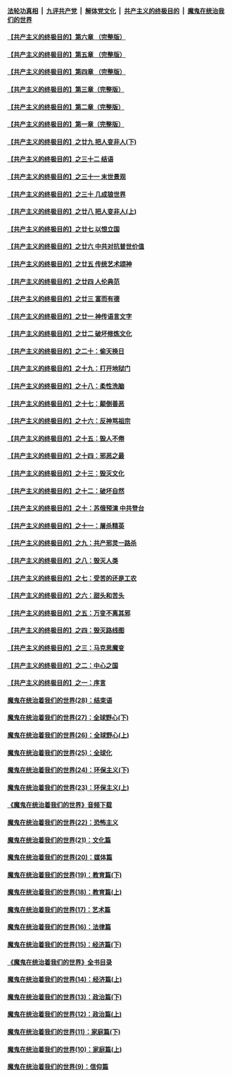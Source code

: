 ####  [法轮功真相](../../../../basic/blob/master/README.md?t=07010031) &nbsp;|&nbsp; [九评共产党](../../../../9ping.md/blob/master/README.md?t=07010031) &nbsp;|&nbsp; [解体党文化](../../../../jtdwh.md/blob/master/README.md?t=07010031)  &nbsp;|&nbsp; [共产主义的终极目的](../../../../gczydzjmd.md/blob/master/README.md?t=07010031) &nbsp;|&nbsp; [魔鬼在统治我们的世界](../../../../mgztzwmdsj.md/blob/master/README.md?t=07010031) 

#### [【共产主义的终极目的】第六章 （完整版）](../pages/nsc422/n11428913.md?t=07010031) 

#### [【共产主义的终极目的】第五章 （完整版）](../pages/nsc422/n11428912.md?t=07010031) 

#### [【共产主义的终极目的】第四章 （完整版）](../pages/nsc422/n11428907.md?t=07010031) 

#### [【共产主义的终极目的】第三章（完整版）](../pages/nsc422/n11428848.md?t=07010031) 

#### [【共产主义的终极目的】第二章（完整版）](../pages/nsc422/n11428831.md?t=07010031) 

#### [【共产主义的终极目的】第一章（完整版）](../pages/nsc422/n11417651.md?t=07010031) 

#### [【共产主义的终极目的】之廿九 把人变非人(下)](../pages/nsc422/n11344140.md?t=07010031) 

#### [【共产主义的终极目的】之三十二 结语](../pages/nsc422/n11360535.md?t=07010031) 

#### [【共产主义的终极目的】之三十一 末世景观](../pages/nsc422/n11351129.md?t=07010031) 

#### [【共产主义的终极目的】之三十 几成狼世界](../pages/nsc422/n11348280.md?t=07010031) 

#### [【共产主义的终极目的】之廿八 把人变非人(上)](../pages/nsc422/n11340492.md?t=07010031) 

#### [【共产主义的终极目的】之廿七 以恨立国](../pages/nsc422/n11336944.md?t=07010031) 

#### [【共产主义的终极目的】之廿六 中共对抗普世价值](../pages/nsc422/n11324785.md?t=07010031) 

#### [【共产主义的终极目的】之廿五 传统艺术颂神](../pages/nsc422/n11296396.md?t=07010031) 

#### [【共产主义的终极目的】之廿四 人伦典范](../pages/nsc422/n11296397.md?t=07010031) 

#### [【共产主义的终极目的】之廿三 富而有德](../pages/nsc422/n11283598.md?t=07010031) 

#### [【共产主义的终极目的】之廿一 神传语言文字](../pages/nsc422/n11263265.md?t=07010031) 

#### [【共产主义的终极目的】之廿二 破坏修炼文化](../pages/nsc422/n11245728.md?t=07010031) 

#### [【共产主义的终极目的】之二十：偷天换日](../pages/nsc422/n11238846.md?t=07010031) 

#### [【共产主义的终极目的】之十九：打开地狱门](../pages/nsc422/n11206376.md?t=07010031) 

#### [【共产主义的终极目的】之十八：柔性洗脑](../pages/nsc422/n11199994.md?t=07010031) 

#### [【共产主义的终极目的】之十七：颠倒善恶](../pages/nsc422/n11179782.md?t=07010031) 

#### [【共产主义的终极目的】之十六：反神骂祖宗](../pages/nsc422/n11166798.md?t=07010031) 

#### [【共产主义的终极目的】之十五：毁人不倦](../pages/nsc422/n11166792.md?t=07010031) 

#### [【共产主义的终极目的】之十四：邪恶之最](../pages/nsc422/n11150249.md?t=07010031) 

#### [【共产主义的终极目的】之十三：毁灭文化](../pages/nsc422/n11135227.md?t=07010031) 

#### [【共产主义的终极目的】之十二：破坏自然](../pages/nsc422/n11135214.md?t=07010031) 

#### [【共产主义的终极目的】之十：苏俄预演 中共登台](../pages/nsc422/n11118424.md?t=07010031) 

#### [【共产主义的终极目的】之十一：屠杀精英](../pages/nsc422/n11118442.md?t=07010031) 

#### [【共产主义的终极目的】之九：共产邪灵一路杀](../pages/nsc422/n11114139.md?t=07010031) 

#### [【共产主义的终极目的】之八：毁灭人类](../pages/nsc422/n11108503.md?t=07010031) 

#### [【共产主义的终极目的】之七：受苦的还是工农](../pages/nsc422/n11101809.md?t=07010031) 

#### [【共产主义的终极目的】之六：甜头和苦头](../pages/nsc422/n11096971.md?t=07010031) 

#### [【共产主义的终极目的】之五：万变不离其邪](../pages/nsc422/n11091285.md?t=07010031) 

#### [【共产主义的终极目的】之四：毁灭路线图](../pages/nsc422/n11086284.md?t=07010031) 

#### [【共产主义的终极目的】之三：马克思魔变](../pages/nsc422/n11061941.md?t=07010031) 

#### [【共产主义的终极目的】之二：中心之国](../pages/nsc422/n11047728.md?t=07010031) 

#### [【共产主义的终极目的】之一：序言](../pages/nsc422/n11086077.md?t=07010031) 

#### [魔鬼在统治着我们的世界(28)：结束语](../pages/nsc422/n10936246.md?t=07010031) 

#### [魔鬼在统治着我们的世界(27)：全球野心(下)](../pages/nsc422/n10928319.md?t=07010031) 

#### [魔鬼在统治着我们的世界(26)：全球野心(上)](../pages/nsc422/n10900318.md?t=07010031) 

#### [魔鬼在统治着我们的世界(25)：全球化](../pages/nsc422/n10788205.md?t=07010031) 

#### [魔鬼在统治着我们的世界(24)：环保主义(下)](../pages/nsc422/n10695307.md?t=07010031) 

#### [魔鬼在统治着我们的世界(23)：环保主义(上)](../pages/nsc422/n10688613.md?t=07010031) 

#### [《魔鬼在统治着我们的世界》音频下载](../pages/nsc422/n10635553.md?t=07010031) 

#### [魔鬼在统治着我们的世界(22)：恐怖主义](../pages/nsc422/n10614727.md?t=07010031) 

#### [魔鬼在统治着我们的世界(21)：文化篇](../pages/nsc422/n10597706.md?t=07010031) 

#### [魔鬼在统治着我们的世界(20)：媒体篇](../pages/nsc422/n10586579.md?t=07010031) 

#### [魔鬼在统治着我们的世界(19)：教育篇(下)](../pages/nsc422/n10564808.md?t=07010031) 

#### [魔鬼在统治着我们的世界(18)：教育篇(上)](../pages/nsc422/n10526970.md?t=07010031) 

#### [魔鬼在统治着我们的世界(17)：艺术篇](../pages/nsc422/n10499093.md?t=07010031) 

#### [魔鬼在统治着我们的世界(16)：法律篇](../pages/nsc422/n10485969.md?t=07010031) 

#### [魔鬼在统治着我们的世界(15)：经济篇(下)](../pages/nsc422/n10469975.md?t=07010031) 

#### [《魔鬼在统治着我们的世界》全书目录](../pages/nsc422/n10464261.md?t=07010031) 

#### [魔鬼在统治着我们的世界(14)：经济篇(上)](../pages/nsc422/n10457370.md?t=07010031) 

#### [魔鬼在统治着我们的世界(13)：政治篇(下)](../pages/nsc422/n10448270.md?t=07010031) 

#### [魔鬼在统治着我们的世界(12)：政治篇(上)](../pages/nsc422/n10444576.md?t=07010031) 

#### [魔鬼在统治着我们的世界(11)：家庭篇(下)](../pages/nsc422/n10440961.md?t=07010031) 

#### [魔鬼在统治着我们的世界(10)：家庭篇(上)](../pages/nsc422/n10435448.md?t=07010031) 

#### [魔鬼在统治着我们的世界(9)：信仰篇](../pages/nsc422/n10432159.md?t=07010031) 

